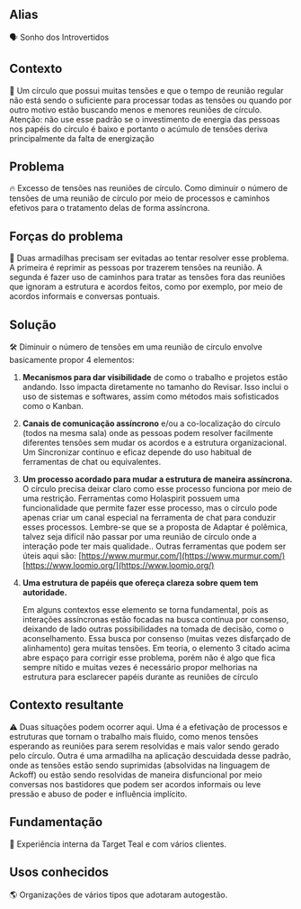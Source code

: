 ## Alias

🗣 Sonho dos Introvertidos

## Contexto

🏮 Um círculo que possui muitas tensões e que o tempo de reunião regular não está sendo o suficiente para processar todas as tensões ou quando por outro motivo estão buscando menos e menores reuniões de círculo. Atenção: não use esse padrão se o investimento de energia das pessoas nos papéis do círculo é baixo e portanto o acúmulo de tensões deriva principalmente da falta de energização


## Problema


🔥 Excesso de tensões nas reuniões de círculo. Como diminuir o número de tensões de uma reunião de círculo por meio de processos e caminhos efetivos para o tratamento delas de forma assíncrona.


## Forças do problema


💪 Duas armadilhas precisam ser evitadas ao tentar resolver esse problema. A primeira é reprimir as pessoas por trazerem tensões na reunião. A segunda é fazer uso de caminhos para tratar as tensões fora das reuniões que ignoram a estrutura e acordos feitos, como por exemplo, por meio de acordos informais e conversas pontuais.


## Solução

🛠️ Diminuir o número de tensões em uma reunião de círculo envolve basicamente propor 4 elementos:

1. **Mecanismos para dar visibilidade** de como o trabalho e projetos estão andando. Isso impacta diretamente no tamanho do Revisar. Isso inclui o uso de sistemas e softwares, assim como métodos mais sofisticados como o Kanban.
2. **Canais de comunicação assíncrono** e/ou a co-localização do círculo (todos na mesma sala) onde as pessoas podem resolver facilmente diferentes tensões sem mudar os acordos e a estrutura organizacional. Um Sincronizar contínuo e eficaz depende do uso habitual de ferramentas de chat ou equivalentes.
3. **Um processo acordado para mudar a estrutura de maneira assíncrona.** O círculo precisa deixar claro como esse processo funciona por meio de uma restrição. Ferramentas como Holaspirit possuem uma funcionalidade que permite fazer esse processo, mas o círculo pode apenas criar um canal especial na ferramenta de chat para conduzir esses processos. Lembre-se que se a proposta de Adaptar é polêmica, talvez seja difícil não passar por uma reunião de círculo onde a interação pode ter mais qualidade.. Outras ferramentas que podem ser úteis aqui são: [https://www.murmur.com/](https://www.murmur.com/) [https://www.loomio.org/](https://www.loomio.org/)
4. **Uma estrutura de papéis que ofereça clareza sobre quem tem autoridade.**

    Em alguns contextos esse elemento se torna fundamental, pois as interações assíncronas estão focadas na busca contínua por consenso, deixando de lado outras possibilidades na tomada de decisão, como o aconselhamento. Essa busca por consenso (muitas vezes disfarçado de alinhamento) gera muitas tensões. Em teoria, o elemento 3 citado acima abre espaço para corrigir esse problema, porém não é algo que fica sempre nítido e muitas vezes é necessário propor melhorias na estrutura para esclarecer papéis durante as reuniões de círculo



## Contexto resultante


⚠️ Duas situações podem ocorrer aqui. Uma é a efetivação de processos e estruturas que tornam o trabalho mais fluido, como menos tensões esperando as reuniões para serem resolvidas e mais valor sendo gerado pelo círculo. Outra é uma armadilha na aplicação descuidada desse padrão, onde as tensões estão sendo suprimidas (absolvidas na linguagem de Ackoff) ou estão sendo resolvidas de maneira disfuncional por meio conversas nos bastidores que podem ser acordos informais ou leve pressão e abuso de poder e influência implícito.


## Fundamentação


📑 Experiência interna da Target Teal e com vários clientes.


## Usos conhecidos

🌎 Organizações de vários tipos que adotaram autogestão.
